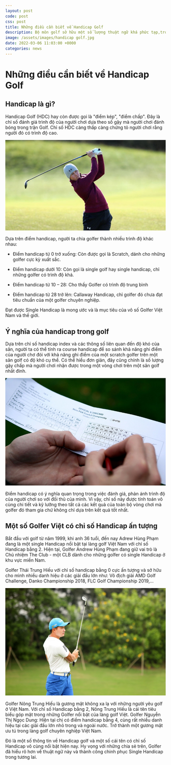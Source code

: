 ```yaml
---
layout: post
code: post
css: post
title: Những điều cần biết về Handicap Golf
description: Bộ môn golf sở hữu một số lượng thuật ngữ khá phức tạp,trong đó thuật ngữ Handicap thường xuyên được nhắc đến như một thước đo đánh giá năng lực Golfer. Vậy Handicap golf là gì? Thế nào là Single handicap? Theo dõi bài viết dưới đây của NewSkytrips để hiểu rõ hơn về thuật ngữ này nhé.
image: /assets/images/handicap golf.jpg
date: 2022-03-06 11:03:00 +0000
categories: news
---
```


# Những điều cần biết về Handicap Golf

## Handicap là gì?

Handicap Golf (HDC) hay còn được gọi là "điểm kép", "điểm chấp". Đây là chỉ số đánh giá trình độ của người chơi dựa theo số gậy mà người chơi đánh bóng trong trận Golf. Chỉ số HDC càng thấp càng chứng tỏ người chơi rằng người đó có trình độ cao. 

![Handicap là thước đo đánh giá năng lực của Golfer](https://github.com/PacificPromise/news-skytrip/blob/gh-pages/assets/images/handicap%20golf.jpg?raw=true)

Dựa trên điểm handicap, người ta chia golfer thành nhiều trình độ khác nhau:

- Điểm handicap từ 0 trở xuống: Còn được gọi là Scratch, dánh cho những golfer cực kỳ xuất sắc.

- Điểm handicap dưới 10: Còn gọi là single golf hay single handicap, chỉ những golfer có trình độ khá.

- Điểm handicap từ 10 – 28: Cho thấy Golfer có trình độ trung bình

- Điểm handicap từ 28 trở lên: Callaway Handicap, chỉ golfer đó chưa đạt tiêu chuẩn của một golfer chuyên nghiệp.

Đạt được Single Handicap là mong ước và là mục tiêu của vô số Golfer Việt Nam và thế giới. 

## Ý nghĩa của handicap trong golf

Dựa trên chỉ số handicap index và các thông số liên quan đến độ khó của sân, người ta có thể tính ra course handicap để so sánh khả năng ghi điểm của người chơ đói với khả năng ghi điểm của một scratch golfer trên một sân golf có độ khó cụ thể. Có thể hiểu đơn giản, đây cũng chính là số lượng gậy chấp mà người chơi nhận được trong một vòng chơi trên một sân golf nhất đinh.

![Handicap được tính toán theo kết quả của toàn bộ vòng chơi](https://github.com/PacificPromise/news-skytrip/blob/gh-pages/assets/images/cach%20tinh%20handicap%20golf.jpg?raw=true)

Điểm handicap có ý nghĩa quan trọng trong việc đánh giá, phản ánh trình độ của người chơi so với đối thủ của mình. Vì vậy, chỉ số này được tính toán vô cùng chi tiết và kỹ lưỡng theo tất cả các kết quả của toàn bộ vòng chơi mà golfer đó tham gia chứ không chỉ dựa trên kết quả tốt nhất.

## Một số Golfer Việt có chỉ số Handicap ấn tượng

Bắt đầu với golf từ năm 1999, khi anh 36 tuổi, đến nay Adrew Hùng Phạm đang là một single Handicap nổi bật tại làng golf Việt Nam với chỉ số Handicap bằng 2. Hiện tại, Golfer Andrew Hùng Phạm đang giữ vai trò là Chủ nhiệm The Club - một CLB dành cho những golfer có single Handicap ở khu vực miền Nam.

Golfer Thái Trung Hiếu với chỉ số handicap bằng 0 cực ấn tượng và sở hữu cho mình nhiều danh hiệu ở các giải đấu lớn như: Vô địch giải AMD Golf Challenge, Danko Championship 2018, FLC Golf Championship 2019,…

![Golfer Thái Trung Hiếu nổi bật với Handicap bằng 0](https://github.com/PacificPromise/news-skytrip/blob/gh-pages/assets/images/golfer%20thai%20trung%20hieu.jpg?raw=true)

Golfer Nông Trung Hiếu là gương mặt không xa lạ với những người yêu golf ở Việt Nam. Với chỉ số Handicap bằng 2, Nông Trung Hiếu là cái tên tiêu biểu góp mặt trong những Golfer nổi bật của làng golf Việt.
Golfer Nguyễn Thị Ngọc Dung: Hiện tại chị có điểm handicap bằng 4, cùng rất nhiều danh hiệu tại các giải đấu lớn nhỏ trong và ngoài nước. Trở thành một gương mặt ưu tú trong làng golf chuyên nghiệp Việt Nam.

Đó là một số thông tin về Handicap golf và một số cái tên có chỉ số Handicap vô cùng nổi bật hiện nay. Hy vọng với những chia sẻ trên, Golfer đã hiểu rõ hơn về thuật ngữ này và thành công chinh phục Single Handicap trong tương lai.
